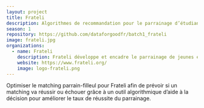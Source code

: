 ```yaml
---
layout: project
title: Frateli
description: Algorithmes de recommandation pour le parrainage d’étudiants.
season: 1
repository: https://github.com/dataforgoodfr/batch1_frateli
image: frateli.jpg
organizations:
  - name: Frateli
    description: Frateli développe et encadre le parrainage de jeunes étudiants boursiers à haut potentiel par des professionnels.
    website: https://www.frateli.org/
    image: logo-frateli.png
---
```


Optimiser le matching parrain-filleul pour Frateli afin de prévoir si un matching va réussir ou échouer grâce à un outil algorithmique d’aide à la décision pour améliorer le taux de réussite du parrainage.
